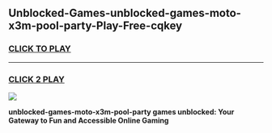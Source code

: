 
## Unblocked-Games-unblocked-games-moto-x3m-pool-party-Play-Free-cqkey
<h3>
<a href="https://premium76.site?title=unblocked-games-moto-x3m-pool-party&ref=20M">CLICK TO PLAY</a></h3>
<hr>

<h3>
<a href="https://premium76.site?title=unblocked-games-moto-x3m-pool-party&ref=20M">CLICK 2 PLAY</a>
  
</h3>

<a href="https://premium76.site?title=unblocked-games-moto-x3m-pool-party&ref=19M"><img src="https://clearcache.store/games.png"></a>


**unblocked-games-moto-x3m-pool-party games unblocked: Your Gateway to Fun and Accessible Online Gaming**
